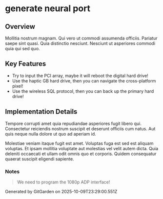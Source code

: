 # generate neural port

## Overview
Mollitia nostrum magnam. Qui vero ut commodi assumenda officiis. Pariatur saepe sint quasi. Quia distinctio nesciunt. Nesciunt ut asperiores commodi quia qui sed quo.

## Key Features
- Try to input the PCI array, maybe it will reboot the digital hard drive!
- Use the haptic GB hard drive, then you can navigate the cross-platform pixel!
- Use the wireless SQL protocol, then you can back up the primary hard drive!

## Implementation Details
Tempore corrupti amet quia repudiandae asperiores fugit libero qui. Consectetur reiciendis nostrum suscipit et deserunt officiis cum natus. Aut quis neque nulla dolore ut quo ad aperiam id.
 Molestiae veniam itaque fugit est amet. Voluptas fuga est sed est aliquam voluptas. Et ipsam mollitia voluptate aut molestias vel velit autem dicta. Quia deleniti occaecati et ullam odit omnis quo et corporis. Quidem consequatur quaerat suscipit eligendi sapiente.

### Notes
> We need to program the 1080p ADP interface!

Generated by GitGarden on 2025-10-09T23:29:00.551Z